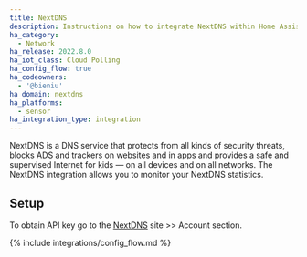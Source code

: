 ```yaml
---
title: NextDNS
description: Instructions on how to integrate NextDNS within Home Assistant.
ha_category:
  - Network
ha_release: 2022.8.0
ha_iot_class: Cloud Polling
ha_config_flow: true
ha_codeowners:
  - '@bieniu'
ha_domain: nextdns
ha_platforms:
  - sensor
ha_integration_type: integration
---
```


NextDNS is a DNS service that protects from all kinds of security threats, blocks ADS and trackers on websites and in apps and provides a safe and supervised Internet for kids — on all devices and on all networks. The NextDNS integration allows you to monitor your NextDNS statistics.

## Setup

To obtain API key go to the [NextDNS](https://nextdns.io/) site >> Account section.

{% include integrations/config_flow.md %}

